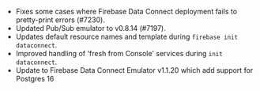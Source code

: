 - Fixes some cases where Firebase Data Connect deployment fails to pretty-print errors (#7230).
- Updated Pub/Sub emulator to v0.8.14 (#7197).
- Updates default resource names and template during `firebase init dataconnect`.
- Improved handling of 'fresh from Console' services during `init dataconnect`.
- Update to Firebase Data Connect Emulator v1.1.20 which add support for Postgres 16
